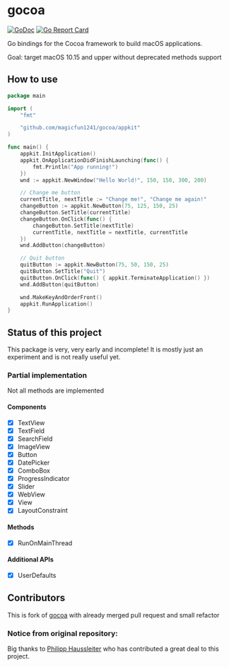 # gocoa

[![GoDoc](https://godoc.org/github.com/magicfun1241/gocoa?status.svg)](https://godoc.org/github.com/magicfun1241/gocoa)
[![Go Report Card](https://goreportcard.com/badge/github.com/magicfun1241/gocoa)](https://goreportcard.com/report/github.com/magicfun1241/gocoa)

Go bindings for the Cocoa framework to build macOS applications.

Goal: target macOS 10.15 and upper without deprecated methods support

## How to use

[//]: # (The following is a basic [Hello World]&#40;examples/helloworld&#41; application.)

```go
package main

import (
	"fmt"

	"github.com/magicfun1241/gocoa/appkit"
)

func main() {
	appkit.InitApplication()
	appkit.OnApplicationDidFinishLaunching(func() {
		fmt.Println("App running!")
	})
	wnd := appkit.NewWindow("Hello World!", 150, 150, 300, 200)

	// Change me button
	currentTitle, nextTitle := "Change me!", "Change me again!"
	changeButton := appkit.NewButton(75, 125, 150, 25)
	changeButton.SetTitle(currentTitle)
	changeButton.OnClick(func() {
		changeButton.SetTitle(nextTitle)
		currentTitle, nextTitle = nextTitle, currentTitle
	})
	wnd.AddButton(changeButton)

	// Quit button
	quitButton := appkit.NewButton(75, 50, 150, 25)
	quitButton.SetTitle("Quit")
	quitButton.OnClick(func() { appkit.TerminateApplication() })
	wnd.AddButton(quitButton)

	wnd.MakeKeyAndOrderFront()
	appkit.RunApplication()
}
```

## Status of this project

This package is very, very early and incomplete! It is mostly just an experiment and is not really
useful yet.

### Partial implementation

Not all methods are implemented

#### Components
- [x] TextView
- [x] TextField
- [x] SearchField
- [x] ImageView
- [x] Button
- [x] DatePicker
- [x] ComboBox
- [x] ProgressIndicator
- [x] Slider
- [x] WebView
- [x] View
- [x] LayoutConstraint

#### Methods
- [x] RunOnMainThread

#### Additional APIs
- [x] UserDefaults

## Contributors

This is fork of [gocoa](https://github.com/mojbro/gocoa) with already merged pull request and small refactor

### Notice from original repository: 
Big thanks to [Philipp Haussleiter](https://github.com/phaus) who has contributed a great deal to this project.
